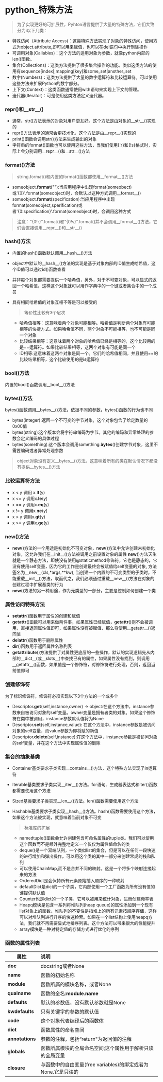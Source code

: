 python_特殊方法
==================================
> 为了实现更好的可扩展性，Pyhton语言提供了大量的特殊方法，它们大致分为i以下几类：
* 特殊访问（Attribute Access)：这类特殊方法实现了对象的特殊访问，使用方式为object.attribute,即可以用来赋值，也可以在del语句中执行删除操作
* 可调用对象(Callables)：这个方法的适用对象为参数，就像python内部的len()函数。
* 集合(Collections)：这类方法提供了很多集合操作的功能。类似这类方法的使用有sequence[index],mapping[key]和some_set|another_set
* 数字(Numbers)：这类方法提供了大量的数字运算符和比较运算符。可以使用这些方法来扩展Python的数字部分。
* 上下文(Context)：这类函数通常使用with语句来实现上下文的管理。
* 迭代器(Iterator)：可是使用这类方法定义迭代器。

### __repr__()和__str__()
* 通常，str()方法表示的对象对用户更友好。这个方法是由对象的__str__()实现的
* repr()方法表示的通常会更技术化，这个方法是由__repr__()实现的
* print()函数会调用str()方法来生成输出的对象
* 字符串的format()函数也可以使用这些方法，当我们使用{!r}和{!s}格式时，实际上会分别调用__repr__()和__str__()方法

### __format__()方法
> string.format()和内置的format()函数都使用__format__()方法
* someobject.__format__(""):当应用程序中出现format(someobect)或'{0}'.format(someobject)时，会默认以这种方式调用__format__()
* someobject.__format__(specification):当应用程序中出现format(someobject,sperification)或者'{0:specification}'.format(someobject)时，会调用这种方式
>注意："{0!r}".format()和"{0!s}".format()并不会调用__format__()方法，它们会直接调用__repr__()和__str__()

### __hash__()方法
* 内置的hash()函数默认调用__hash__()方法
* object中默认的__hash__()方法的实现是基于对象内部的ID值生成哈希值，这个ID值可以通过id()函数查看
* 并非每个对象都需要提供一个哈希值，另外，对于不可变对象，可以显式的返回一个哈希值，这样这个对象就可以用作字典中的一个键或者集合中的一个成员
* 具有相同哈希值的对象互相不等是可以接受的
    >等价性比较有3个层次

    * 哈希值相等：这意味着两个对象可能相等。哈希值是判断两个对象有可能相等的快捷方式。如果哈希值不同，两个对象不可能相等，也不可能是同一个对象
    * 比较结果相等：这意味着两个对象的哈希值已经是相等的，这个比较用的是==运算符。如果比较结果相等，这两个对象有可能是同一个
    * ID相等:这意味着这两个对象是同一个。它们的哈希值相同，并且使用==的比较结果相等，这个比较使用的是is运算符


### __bool__()方法
内置的bool()函数调用__bool__()方法

### __bytes__()方法
bytes()函数调用__bytes__()方法，依据不同的参数，bytes()函数的行为也不同
* bytes(integer):返回一个不可变的字节对象，这个对象包含了给定数量的0x00值
* bytes(string):这个版本会将字符串编码为字节。其他的编码和异常处理的参数会定义编码的具体过程
* bytes(something):这个版本会调用something.__bytes__()创建字节对象，这里不需要编码或者异常处理参数
> object对象没有定义__bytes__()方法。这意味着所有的类在默认情况下都没有提供__bytes__()方法

### 比较运算符方法
* x < y  调用 x.__lt__(y)
* x <= y 调用x.__le__(y)
* x == y 调用x.__eq__(y)
* x != y 调用x.__ne__(y)
* x > y  调用x.__gt__(y)
* x >= y 调用x.__ge__(y)

### __new__()方法
* __new__()方法的一个用途是初始化不可变对象，__new__()方法中允许创建未初始化对象，这允许我们在__init__()方法被调用之前设置对象的属性
__new__()方法天生就是一个静态方法，即使没有使用@staticmethod修饰符，它也是静态的，它没有使用self变量，因为它的工作是创建最终会被赋值给self变量的对象,
方法签名为__new__(cls,*args,**kw), 当创建一个内置的不可变类型的子类时，不能重载__init__()方法，取而代之，我们必须通过重载__new__()方法在对象的创建过程中扩展基类的行为
* __new__()方法的另一种用途，作为元类型的一部分，主要是控制如何创建一个类


### 属性访问特殊方法
* __setattr__()函数用于属性的创建和赋值
* __getattr__()函数可以用来做两件事，如果属性已经赋值，__getattr__()则不会被调用，直接返回属性值即可，如果属性没有被赋值，那么将使用__getattr__()返回值
* __delattr__()函数用于删除属性
* __dir__()函数用于返回属性名称列表
* __getattribute__()方法提供了对属性更底层的一些操作，默认的实现逻辑先从内部的__dict__(或__slots__)中查找已有的属性，如果属性没有找到，则调用__getattr__()函数，如果值是一个修饰符，对修饰符进行处理，否则，返回当前值即可

### 创建修饰符
为了标识修饰符，修饰符必须实现以下3个方法的一个或多个
* Descriptor.__get__(self,instance,owner) -> object:在这个方法中，instance参数来自被访问对象的self变量。owner变量是拥有者类的对象。如果这个修饰符在类中被调用，instance参数默认值将为None
* Descriptor.__set__(self,instance,value): 在这个方法中，instance参数是被访问对象的self变量，而value参数为即将赋的新值
* Descriptor.__delete__(self,instance):在这个方法中，instance参数是被访问对象的self变量，并在这个方法中实现属性值的删除

### 集合的抽象基类
* Container基类要求子类实现__contains__()方法，这个特殊方法实现了in运算符
* Iterable基类要求子类实现__iter__()方法。for语句、生成器表达式和iter()函数都需要使用这个方法
* Sized基类要求子类实现__len__()方法。len()函数需要使用这个方法
* Hashable基类要求子类实现__hash__()方法。hash()函数需要使用这个方法，如果这个方法被实现，就意味着当前对象不可变
    >标准库的扩展

    * namedtuple()函数会允许创建包含可命名属性的tuple类。我们可以使用这个函数而不是额外完整地定义一个仅仅为属性值命名的类
    * deque()是一个双端队列，一个类似list的集合，但是可以在任何一段快速的进行增加和弹出操作。可以用这个类的其中一部分来创建常规的栈和队列
    * 可以使用ChainMap,而不是合并不同的映射。这是一个将多个映射连接起来的方法
    * OrderedDict是会保持所有元素原始插入顺序的一种映射
    * defaultDict是dict的一个子类，它内部使用一个工厂函数为所有没有值的键提供默认值
    * Counter也是dict的一个子类，它可以被用来统计对象，进而创建频率表
    * Heapq模块是包含一系列将堆队列(heap queue)的属性添加到一个现有list对象上的函数，堆队列的不变性是指堆上的所有元素按顺序存储，这样可以对堆队列进行升序的快速检索。如果在一个list结构上使用heapq方法，我们就不再需要显式地排序列表。这个方法可以带来很大的性能提升
    * array模块是一种对特定值的存储方式进行优化的序列

### 函数的属性列表
|属性 | 说明|
|-----|:----|
|__doc__|docstring或者None|
|__name__|函数的初始名称|
|__module__|函数所属的模块名称，或者None|
|__qualname__|函数的全名:__module__.__name__|
|__defaults__|默认的参数值，没有默认参数就是None|
|__kwdefaults__|只有关键字的参数的默认值|
|__code__|这个对象代表编译后的函数体|
|__dict__|函数属性的命名空间|
|__annotations__|参数的注释，包括“return"为返回值的注释|
|__globals__|函数所属模块的全局命名空间;这个属性用于解析只读的全局变量|
|__closure__|与函数中的自由变量(free variables)的绑定或者为None.它是只读的|

    


    
